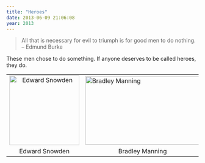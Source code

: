 ```yaml
---
title: "Heroes"
date: 2013-06-09 21:06:08
year: 2013
---
```

<blockquote>All that is necessary for evil to triumph is for good men to do nothing.
<br>
– Edmund Burke</blockquote>

<p>These men chose to do something. If anyone deserves to be called heroes, they do.</p>
<table class="centered">
<tbody>
<tr>
<td align="center"><img class="alignnone size-full wp-image-4609" alt="Edward Snowden" src="{{'/files/2013/06/edward-snowden.png' | relative_url}}" width="183" height="183" class="centered"></td>
<td valign="center"><img class="alignnone size-full wp-image-4608" alt="Bradley Manning" src="{{'/files/2013/06/Bradley-Manning-006.jpg' | relative_url}}" width="300" height="180" class="centered"></td>
</tr>
<tr>
<td align="center">Edward Snowden</td>
<td align="center">Bradley Manning</td>
</tr>
</tbody>
</table>
